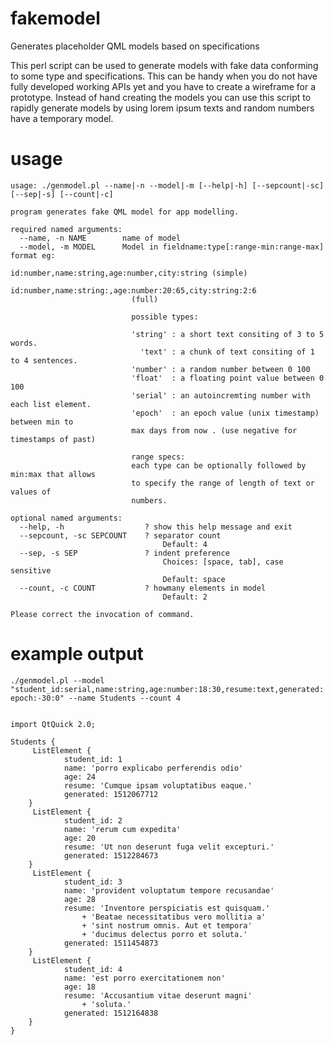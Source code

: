 # fakemodel
Generates placeholder QML models based on specifications

This perl script can be used to generate models with fake
data conforming to some type and specifications. This can
be handy when you do not have fully developed working APIs 
yet and you have to create a wireframe for a prototype.
Instead of hand creating the models you can use this script
to rapidly generate models by using lorem ipsum texts and 
random numbers have a temporary model.


# usage

```
usage: ./genmodel.pl --name|-n --model|-m [--help|-h] [--sepcount|-sc]
[--sep|-s] [--count|-c]

program generates fake QML model for app modelling.

required named arguments:
  --name, -n NAME        name of model
  --model, -m MODEL      Model in fieldname:type[:range-min:range-max] format eg:
                           id:number,name:string,age:number,city:string (simple)
                           id:number,name:string:,age:number:20:65,city:string:2:6
                           (full)
                           
                           possible types:
                           
                           'string' : a short text consiting of 3 to 5 words.
                             'text' : a chunk of text consiting of 1 to 4 sentences.
                           'number' : a random number between 0 100
                           'float'  : a floating point value between 0 100
                           'serial' : an autoincremting number with each list element.
                           'epoch'  : an epoch value (unix timestamp) between min to
                           max days from now . (use negative for timestamps of past)
                           
                           range specs:
                           each type can be optionally followed by min:max that allows
                           to specify the range of length of text or values of
                           numbers.

optional named arguments:
  --help, -h                  ? show this help message and exit
  --sepcount, -sc SEPCOUNT    ? separator count
                                  Default: 4
  --sep, -s SEP               ? indent preference
                                  Choices: [space, tab], case sensitive
                                  Default: space
  --count, -c COUNT           ? howmany elements in model
                                  Default: 2

Please correct the invocation of command.

```

# example output

`./genmodel.pl --model "student_id:serial,name:string,age:number:18:30,resume:text,generated:epoch:-30:0" --name Students --count 4`

```

import QtQuick 2.0;

Students {
     ListElement {
            student_id: 1
            name: 'porro explicabo perferendis odio'
            age: 24
            resume: 'Cumque ipsam voluptatibus eaque.'
            generated: 1512067712
    }
     ListElement {
            student_id: 2
            name: 'rerum cum expedita'
            age: 20
            resume: 'Ut non deserunt fuga velit excepturi.'
            generated: 1512284673
    }
     ListElement {
            student_id: 3
            name: 'provident voluptatum tempore recusandae'
            age: 28
            resume: 'Inventore perspiciatis est quisquam.'
                + 'Beatae necessitatibus vero mollitia a'
                + 'sint nostrum omnis. Aut et tempora'
                + 'ducimus delectus porro et soluta.'
            generated: 1511454873
    }
     ListElement {
            student_id: 4
            name: 'est porro exercitationem non'
            age: 18
            resume: 'Accusantium vitae deserunt magni'
                + 'soluta.'
            generated: 1512164838
    }
}

```
